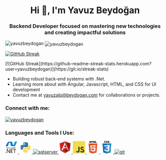 <h1 align="center">Hi 👋, I'm Yavuz Beydoğan</h1>
<h3 align="center">Backend Developer focused on mastering new technologies and creating impactful solutions</h3>
<!-- GitHub Stats -->
<p align="center">
    <p><img align="left" src="https://github-readme-stats.vercel.app/api/top-langs?username=yavuzbeydogan&show_icons=true&locale=en&layout=compact" alt="yavuzbeydogan" /></p>

  <p>&nbsp;<img align="center" src="https://github-readme-stats.vercel.app/api?username=yavuzbeydogan&show_icons=true&locale=en" alt="yavuzbeydogan" /></p>
  
[![GitHub Streak](https://streak-stats.demolab.com/?user=DenverCoder1)](https://git.io/streak-stats)

</p>
[![GitHub Streak](https://github-readme-streak-stats.herokuapp.com?user=yavuzbeydogan)](https://git.io/streak-stats)
<br>

- Building robust back-end systems with .Net.
- Learning more about with Angular, Javascript, HTML, and CSS for UI development 
- Contact me at yavuzalp@beydogan.com for collaborations or projects.





<h3 align="left">Connect with me:</h3>
<p align="left">
  <a href="https://www.linkedin.com/in/yavuzbeydogan/" target="_blank">
    <img align="center" src="https://raw.githubusercontent.com/rahuldkjain/github-profile-readme-generator/master/src/images/icons/Social/linked-in-alt.svg" alt="yavuzbeydogan" height="30" width="40" />
  </a>
</p>

<h3 align="left">Languages and Tools I Use:</h3>
<p align="left">
  <!-- Backend Tools -->
  <a href="https://dotnet.microsoft.com/" target="_blank">
    <img src="https://raw.githubusercontent.com/devicons/devicon/master/icons/dot-net/dot-net-original-wordmark.svg" width="40" height="40" alt="dotnet" />
  </a>
  <a href="https://www.python.org/" target="_blank">
    <img src="https://raw.githubusercontent.com/devicons/devicon/master/icons/python/python-original.svg" width="40" height="40" alt="python" />
  </a>
  <a href="https://www.microsoft.com/en-us/sql-server" target="_blank">
    <img src="https://www.svgrepo.com/show/303229/microsoft-sql-server-logo.svg" width="40" height="40" alt="sqlserver" />
  </a>

  <!-- Frontend Tools -->
  <a href="https://angular.dev/" target="_blank">
    <img src="https://raw.githubusercontent.com/devicons/devicon/master/icons/angularjs/angularjs-original.svg" width="40" height="40" alt="angular" />
  </a>
  <a href="https://angular.dev/" target="_blank">
    <img src="https://raw.githubusercontent.com/devicons/devicon/master/icons/javascript/javascript-original.svg" width="40" height="40" alt="javascript" />
  </a>
  <a href="https://www.w3.org/html/" target="_blank">
    <img src="https://raw.githubusercontent.com/devicons/devicon/master/icons/html5/html5-original-wordmark.svg" width="40" height="40" alt="html5" />
  </a>
  <a href="https://www.w3schools.com/css/" target="_blank">
    <img src="https://raw.githubusercontent.com/devicons/devicon/master/icons/css3/css3-original-wordmark.svg" width="40" height="40" alt="css3" />
  </a>

  <!-- Other Tools -->
  <a href="https://git-scm.com/" target="_blank">
    <img src="https://www.vectorlogo.zone/logos/git-scm/git-scm-icon.svg" width="40" height="40" alt="git" />
  </a>



</p>



<!-- Snake Contribution Animation
![snake gif](https://github.com/yavuzbeydogan/yavuzbeydogan/blob/output/github-contribution-grid-snake.gif)

<picture>
  <source media="(prefers-color-scheme: dark)" srcset="https://raw.githubusercontent.com/yavuzbeydogan/yavuzbeydogan/output/github-contribution-grid-snake-dark.svg">
  <source media="(prefers-color-scheme: light)" srcset="https://raw.githubusercontent.com/yavuzbeydogan/yavuzbeydogan/output/github-contribution-grid-snake.svg">
  <img alt="github contribution grid snake animation" src="https://raw.githubusercontent.com/yavuzbeydogan/yavuzbeydogan/output/github-contribution-grid-snake.svg">
</picture>
 -->

